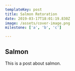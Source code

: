 ```yaml
---
templateKey: post
title: Salmon Retoration
date: 2019-03-17T18:01:19.830Z
image: /assets/cover-image.png
milestone: ['a', 'b', 'c']

---
```

## Salmon
This is a post about salmon.
